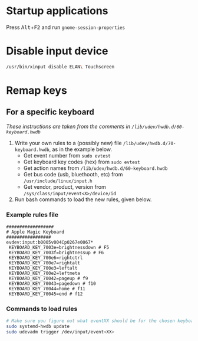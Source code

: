 # Startup applications
Press <kbd>Alt</kbd>+<kbd>F2</kbd> and run `gnome-session-properties`

# Disable input device
```bash
/usr/bin/xinput disable ELAN\ Touchscreen
```

# Remap keys

## For a specific keyboard
*These instructions are taken from the comments in `/lib/udev/hwdb.d/60-keyboard.hwdb`*

1. Write your own rules to a (possibly new) file `/lib/udev/hwdb.d/70-keyboard.hwdb`, as in the example below.
    - Get event number from `sudo evtest`
    - Get keyboard key codes (hex) from `sudo evtest`
    - Get action names from `/lib/udev/hwdb.d/60-keyboard.hwdb`
    - Get bus code (usb, bluethooth, etc) from `/usr/include/linux/input.h`
    - Get vendor, product, version from `/sys/class/input/event<X>/device/id`
2. Run bash commands to load the new rules, given below.

### Example rules file
```
##################
# Apple Magic Keyboard
#################
evdev:input:b0005v004Cp0267e0067*
 KEYBOARD_KEY_7003e=brightnessdown # F5
 KEYBOARD_KEY_7003f=brightnessup # F6
 KEYBOARD_KEY_700e6=rightctrl
 KEYBOARD_KEY_700e7=rightalt
 KEYBOARD_KEY_700e3=leftalt
 KEYBOARD_KEY_700e2=leftmeta
 KEYBOARD_KEY_70042=pageup # f9
 KEYBOARD_KEY_70043=pagedown # f10
 KEYBOARD_KEY_70044=home # f11
 KEYBOARD_KEY_70045=end # f12
```

### Commands to load rules
```bash
# Make sure you figure out what eventXX should be for the chosen keyboard. Use `sudo evtest` to find out.
sudo systemd-hwdb update
sudo udevadm trigger /dev/input/event<XX>
```
<!--stackedit_data:
eyJoaXN0b3J5IjpbLTU2MjYxMjkxLC0xNzAzOTUzMzM2LC0xNj
QyMzc1MjEzXX0=
-->
